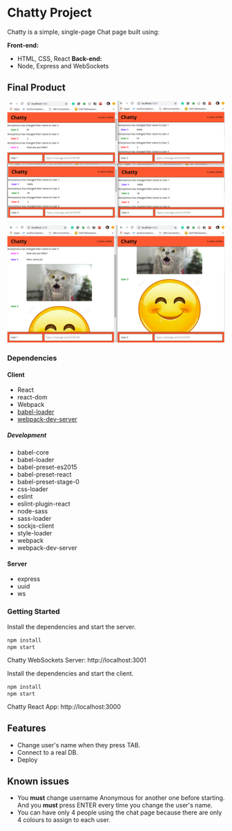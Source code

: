 # Chatty Project

Chatty is a simple, single-page Chat page built using:

**Front-end:**
* HTML, CSS, React
**Back-end:**
* Node, Express and WebSockets

## Final Product

![Image of Main Chat](./img/main.png)

![Image of Sending Images Page](./img/images.png)


### Dependencies

#### Client
* React
* react-dom
* Webpack
* [babel-loader](https://github.com/babel/babel-loader)
* [webpack-dev-server](https://github.com/webpack/webpack-dev-server)

##### Development
* babel-core
* babel-loader
* babel-preset-es2015
* babel-preset-react
* babel-preset-stage-0
* css-loader
* eslint
* eslint-plugin-react
* node-sass
* sass-loader
* sockjs-client
* style-loader
* webpack
* webpack-dev-server

#### Server
* express
* uuid
* ws

### Getting Started

Install the dependencies and start the server.

```
npm install
npm start
```
Chatty WebSockets Server: http://localhost:3001

Install the dependencies and start the client.

```
npm install
npm start
```
Chatty React App: http://localhost:3000

## Features

* Change user's name when they press TAB.
* Connect to a real DB.
* Deploy

## Known issues

* You **must** change username Anonymous for another one before starting. And you **must** press ENTER every time you change the user's name.
* You can have only 4 people using the chat page because there are only 4 colours to assign to each user.